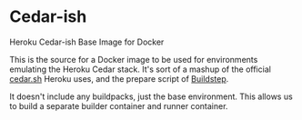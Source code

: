 # Cedar-ish
Heroku Cedar-ish Base Image for Docker

This is the source for a Docker image to be used for environments emulating the Heroku Cedar stack. It's sort of a mashup of the official [cedar.sh](https://github.com/heroku/stack-images/blob/master/bin/cedar.sh) Heroku uses, and the prepare script of [Buildstep](https://github.com/progrium/buildstep). 

It doesn't include any buildpacks, just the base environment. This allows us to build a separate builder container and runner container.